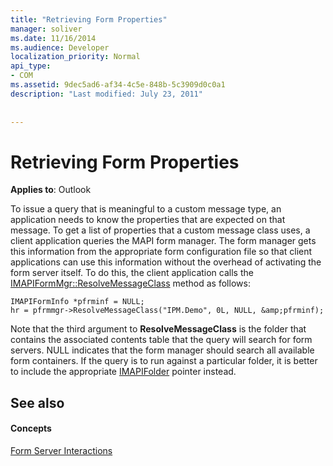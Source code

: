 ```yaml
---
title: "Retrieving Form Properties"
manager: soliver
ms.date: 11/16/2014
ms.audience: Developer
localization_priority: Normal
api_type:
- COM
ms.assetid: 9dec5ad6-af34-4c5e-848b-5c3909d0c0a1
description: "Last modified: July 23, 2011"
 
 
---
```


# Retrieving Form Properties

  
  
**Applies to**: Outlook 
  
To issue a query that is meaningful to a custom message type, an application needs to know the properties that are expected on that message. To get a list of properties that a custom message class uses, a client application queries the MAPI form manager. The form manager gets this information from the appropriate form configuration file so that client applications can use this information without the overhead of activating the form server itself. To do this, the client application calls the [IMAPIFormMgr::ResolveMessageClass](imapiformmgr-resolvemessageclass.md) method as follows: 
  
```
IMAPIFormInfo *pfrminf = NULL;
hr = pfrmmgr->ResolveMessageClass("IPM.Demo", 0L, NULL, &amp;pfrminf);

```

Note that the third argument to **ResolveMessageClass** is the folder that contains the associated contents table that the query will search for form servers. NULL indicates that the form manager should search all available form containers. If the query is to run against a particular folder, it is better to include the appropriate [IMAPIFolder](imapifolderimapicontainer.md) pointer instead. 
  
## See also

#### Concepts

[Form Server Interactions](form-server-interactions.md)

